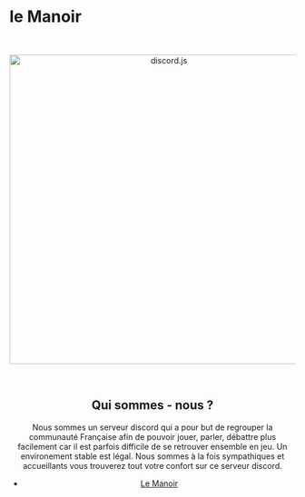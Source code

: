 # le Manoir


<div align="center">
  <br />
  <p>
    <a href="https://discord.js.org"><img src="http://www.freedos.org/images/logos/fdfish-glossy-plain.svg" width="546" alt="discord.js" /></a>
  </p>
  <br />
  <p>
   

## Qui sommes - nous ?

Nous sommes un serveur discord qui a pour but de regrouper la communauté Française afin de pouvoir jouer, parler, débattre plus facilement car il est parfois difficile de se retrouver ensemble en jeu. Un environement stable est légal. Nous sommes à la fois sympathiques et accueillants vous trouverez tout votre confort sur ce serveur discord.



* [Le Manoir](https://discord.gg/aX9bsZ6) 

